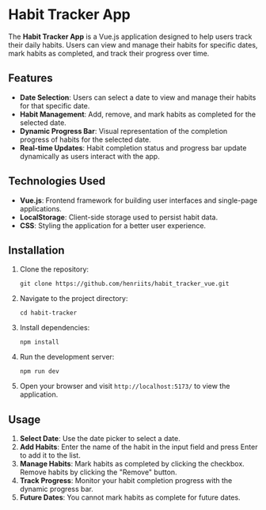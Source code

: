 # Habit Tracker App

The **Habit Tracker App** is a Vue.js application designed to help users track their daily habits. Users can view and manage their habits for specific dates, mark habits as completed, and track their progress over time.

## Features

-   **Date Selection**: Users can select a date to view and manage their habits for that specific date.
-   **Habit Management**: Add, remove, and mark habits as completed for the selected date.
-   **Dynamic Progress Bar**: Visual representation of the completion progress of habits for the selected date.
-   **Real-time Updates**: Habit completion status and progress bar update dynamically as users interact with the app.

## Technologies Used

-   **Vue.js**: Frontend framework for building user interfaces and single-page applications.
-   **LocalStorage**: Client-side storage used to persist habit data.
-   **CSS**: Styling the application for a better user experience.

## Installation

1. Clone the repository:

    ```
    git clone https://github.com/henriits/habit_tracker_vue.git 
    ```

2. Navigate to the project directory:

    ```
    cd habit-tracker
    ```

3. Install dependencies:

    ```
    npm install
    ```

4. Run the development server:

    ```
    npm run dev
    ```

5. Open your browser and visit `http://localhost:5173/` to view the application.

## Usage

1. **Select Date**: Use the date picker to select a date.
2. **Add Habits**: Enter the name of the habit in the input field and press Enter to add it to the list.
3. **Manage Habits**: Mark habits as completed by clicking the checkbox. Remove habits by clicking the "Remove" button.
4. **Track Progress**: Monitor your habit completion progress with the dynamic progress bar.
5. **Future Dates**: You cannot mark habits as complete for future dates.
